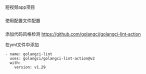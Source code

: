 ### 
短视频app项目
###


###
使用配置文件配置








### 



添加代码风格检测
https://github.com/golangci/golangci-lint-action



在yml文件中添加

    - name: golangci-lint
      uses: golangci/golangci-lint-action@v2
      with:
        version: v1.29

###